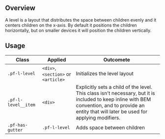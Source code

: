 ## Overview

A level is a layout that distributes the space between children evenly and it centers children on the x-axis. By default it positions the children horizontally, but on smaller devices it will position the children vertically.

## Usage

| Class | Applied | Outcomete |
| -- | -- | -- |
| `.pf-l-level` | `<div>`, `<section>` or `<article>` | Initializes the level layout |
| `.pf-l-level__item` | `<div>` | Explicitly sets a child of the level. This class isn't necessary, but it is included to keep inline with BEM convention, and to provide an entity that will later be used for applying modifiers.
| `.pf-has-gutter` | `.pf-l-level` |  Adds space between children |
